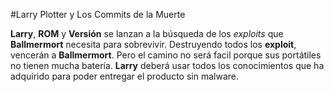 #Larry Plotter y Los Commits de la Muerte

**Larry**, **ROM** y **Versión** se lanzan a la búsqueda de los *exploits* que **Ballmermort** necesita para sobrevivir.
Destruyendo todos los **exploit**, vencerán a **Ballmermort**.
Pero el camino no será facil porque sus portátiles no tienen mucha batería.
**Larry** deberá usar todos los conocimientos que ha adquirido para poder entregar el producto sin malware.
